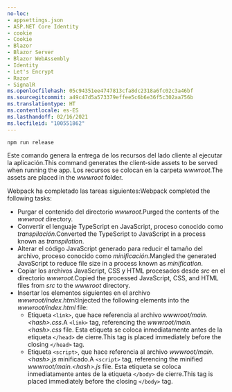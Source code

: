 ```yaml
---
no-loc:
- appsettings.json
- ASP.NET Core Identity
- cookie
- Cookie
- Blazor
- Blazor Server
- Blazor WebAssembly
- Identity
- Let's Encrypt
- Razor
- SignalR
ms.openlocfilehash: 05c94351ee4747813cfa8dc2318a6fc02c3a46bf
ms.sourcegitcommit: a49c47d5a573379effee5c6b6e36f5c302aa756b
ms.translationtype: HT
ms.contentlocale: es-ES
ms.lasthandoff: 02/16/2021
ms.locfileid: "100551862"
---
```

```console
npm run release
```

<span data-ttu-id="79644-101">Este comando genera la entrega de los recursos del lado cliente al ejecutar la aplicación.</span><span class="sxs-lookup"><span data-stu-id="79644-101">This command generates the client-side assets to be served when running the app.</span></span> <span data-ttu-id="79644-102">Los recursos se colocan en la carpeta *wwwroot*.</span><span class="sxs-lookup"><span data-stu-id="79644-102">The assets are placed in the *wwwroot* folder.</span></span>

<span data-ttu-id="79644-103">Webpack ha completado las tareas siguientes:</span><span class="sxs-lookup"><span data-stu-id="79644-103">Webpack completed the following tasks:</span></span>

* <span data-ttu-id="79644-104">Purgar el contenido del directorio *wwwroot*.</span><span class="sxs-lookup"><span data-stu-id="79644-104">Purged the contents of the *wwwroot* directory.</span></span>
* <span data-ttu-id="79644-105">Convertir el lenguaje TypeScript en JavaScript, proceso conocido como *transpilación*.</span><span class="sxs-lookup"><span data-stu-id="79644-105">Converted the TypeScript to JavaScript in a process known as *transpilation*.</span></span>
* <span data-ttu-id="79644-106">Alterar el código JavaScript generado para reducir el tamaño del archivo, proceso conocido como *minificación*.</span><span class="sxs-lookup"><span data-stu-id="79644-106">Mangled the generated JavaScript to reduce file size in a process known as *minification*.</span></span>
* <span data-ttu-id="79644-107">Copiar los archivos JavaScript, CSS y HTML procesados desde *src* en el directorio *wwwroot*.</span><span class="sxs-lookup"><span data-stu-id="79644-107">Copied the processed JavaScript, CSS, and HTML files from *src* to the *wwwroot* directory.</span></span>
* <span data-ttu-id="79644-108">Insertar los elementos siguientes en el archivo *wwwroot/index.html*:</span><span class="sxs-lookup"><span data-stu-id="79644-108">Injected the following elements into the *wwwroot/index.html* file:</span></span>
  * <span data-ttu-id="79644-109">Etiqueta `<link>`, que hace referencia al archivo *wwwroot/main.\<hash\>.css*.</span><span class="sxs-lookup"><span data-stu-id="79644-109">A `<link>` tag, referencing the *wwwroot/main.\<hash\>.css* file.</span></span> <span data-ttu-id="79644-110">Esta etiqueta se coloca inmediatamente antes de la etiqueta `</head>` de cierre.</span><span class="sxs-lookup"><span data-stu-id="79644-110">This tag is placed immediately before the closing `</head>` tag.</span></span>
  * <span data-ttu-id="79644-111">Etiqueta `<script>`, que hace referencia al archivo *wwwroot/main.\<hash\>.js* minificado.</span><span class="sxs-lookup"><span data-stu-id="79644-111">A `<script>` tag, referencing the minified *wwwroot/main.\<hash\>.js* file.</span></span> <span data-ttu-id="79644-112">Esta etiqueta se coloca inmediatamente antes de la etiqueta `</body>` de cierre.</span><span class="sxs-lookup"><span data-stu-id="79644-112">This tag is placed immediately before the closing `</body>` tag.</span></span>